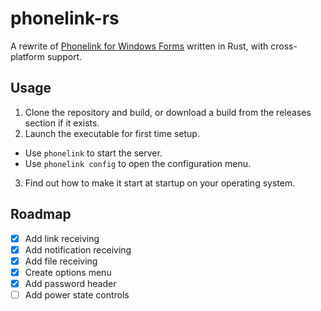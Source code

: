 # phonelink-rs

A rewrite of [Phonelink for Windows Forms](https://github.com/ahsan-a/PhoneLink) written in Rust, with cross-platform support.

## Usage

1. Clone the repository and build, or download a build from the releases section if it exists.
2. Launch the executable for first time setup.

-   Use `phonelink` to start the server.
-   Use `phonelink config` to open the configuration menu.

3. Find out how to make it start at startup on your operating system.

## Roadmap

-   [x] Add link receiving
-   [x] Add notification receiving
-   [x] Add file receiving
-   [x] Create options menu
-   [x] Add password header
-   [ ] Add power state controls
